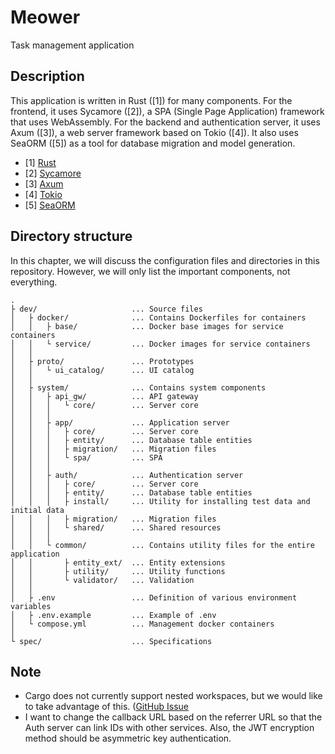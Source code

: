 # Meower

Task management application


## Description

This application is written in Rust ([1]) for many components. For the frontend,
it uses Sycamore ([2]), a SPA (Single Page Application) framework that uses
WebAssembly. For the backend and authentication server, it uses Axum ([3]), a
web server framework based on Tokio ([4]). It also uses SeaORM ([5]) as a tool
for database migration and model generation.

- [1] [Rust](https://www.rust-lang.org)
- [2] [Sycamore](https://sycamore-rs.netlify.app)
- [3] [Axum](https://github.com/tokio-rs/axum)
- [4] [Tokio](https://tokio.rs)
- [5] [SeaORM](https://www.sea-ql.org/SeaORM)


## Directory structure

In this chapter, we will discuss the configuration files and directories in
this repository. However, we will only list the important components, not
everything.

```
.
├ dev/                     ... Source files
│   ├ docker/              ... Contains Dockerfiles for containers
│   │   ├ base/            ... Docker base images for service containers
│   │   └ service/         ... Docker images for service containers
│   │
│   ├ proto/               ... Prototypes
│   │   └ ui_catalog/      ... UI catalog
│   │
│   ├ system/              ... Contains system components
│   │   ├ api_gw/          ... API gateway
│   │   │   └ core/        ... Server core
│   │   │
│   │   ├ app/             ... Application server
│   │   │   ├ core/        ... Server core
│   │   │   ├ entity/      ... Database table entities
│   │   │   ├ migration/   ... Migration files
│   │   │   └ spa/         ... SPA
│   │   │
│   │   ├ auth/            ... Authentication server
│   │   │   ├ core/        ... Server core
│   │   │   ├ entity/      ... Database table entities
│   │   │   ├ install/     ... Utility for installing test data and initial data
│   │   │   ├ migration/   ... Migration files
│   │   │   └ shared/      ... Shared resources
│   │   │
│   │   └ common/          ... Contains utility files for the entire application
│   │       ├ entity_ext/  ... Entity extensions
│   │       ├ utility/     ... Utility functions
│   │       └ validator/   ... Validation
│   │
│   ├ .env                 ... Definition of various environment variables
│   ├ .env.example         ... Example of .env
│   └ compose.yml          ... Management docker containers
│
└ spec/                    ... Specifications
```


## Note

- Cargo does not currently support nested workspaces, but we would like to take
  advantage of this.
  ([GitHub Issue](https://github.com/rust-lang/cargo/issues/5042)
- I want to change the callback URL based on the referrer URL so that the Auth
  server can link IDs with other services. Also, the JWT encryption method
  should be asymmetric key authentication.
